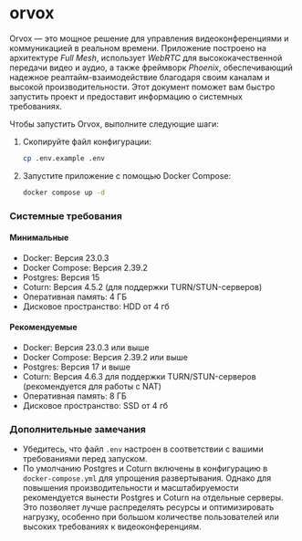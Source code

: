 # orvox
<!-- CoreVox ? -->
Orvox — это мощное решение для управления видеоконференциями и коммуникацией в реальном времени. Приложение построено на архитектуре *Full Mesh*, использует *WebRTC* для высококачественной передачи видео и аудио, а также фреймворк *Phoenix*, обеспечивающий надежное реалтайм-взаимодействие благодаря своим каналам и высокой производительности. Этот документ поможет вам быстро запустить проект и предоставит информацию о системных требованиях.

Чтобы запустить Orvox, выполните следующие шаги:

1. Скопируйте файл конфигурации:
   ```bash
   cp .env.example .env
   ```
2. Запустите приложение с помощью Docker Compose:
   ```bash
   docker compose up -d
   ```

### Системные требования
#### Минимальные
  * Docker: Версия 23.0.3
  * Docker Compose: Версия 2.39.2
  * Postgres: Версия 15
  * Coturn: Версия 4.5.2 (для поддержки TURN/STUN-серверов)
  * Оперативная память: 4 ГБ
  * Дисковое пространство: HDD от 4 гб

#### Рекомендуемые
  * Docker: Версия 23.0.3 или выше
  * Docker Compose: Версия 2.39.2 или выше
  * Postgres: Версия 17 и выше
  * Coturn: Версия 4.6.3 для поддержки TURN/STUN-серверов (рекомендуется для работы с NAT)
  * Оперативная память: 8 ГБ
  * Дисковое пространство: SSD от 4 гб

### Дополнительные замечания

 * Убедитесь, что файл `.env` настроен в соответствии с вашими требованиями перед запуском.
 * По умолчанию Postgres и Coturn включены в конфигурацию в `docker-compose.yml` для упрощения развертывания. Однако для повышения производительности и масштабируемости рекомендуется вынести Postgres и Coturn на отдельные серверы. Это позволяет лучше распределять ресурсы и оптимизировать нагрузку, особенно при большом количестве пользователей или высоких требованиях к видеоконференциям.
